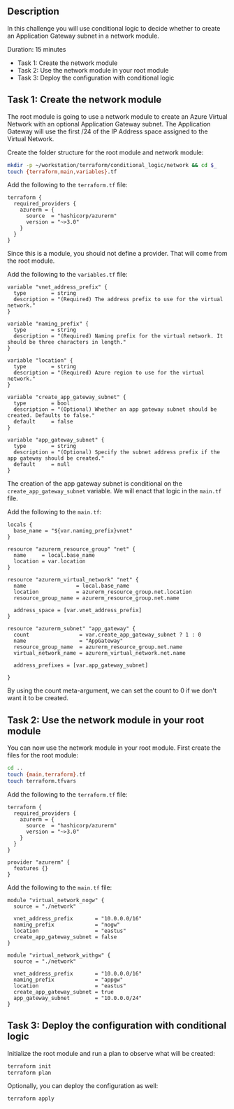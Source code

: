 ## Description

In this challenge you will use conditional logic to decide whether to create an Application Gateway subnet in a network module.

Duration: 15 minutes

- Task 1: Create the network module
- Task 2: Use the network module in your root module
- Task 3: Deploy the configuration with conditional logic

## Task 1: Create the network module

The root module is going to use a network module to create an Azure Virtual Network with an optional Application Gateway subnet. The Application Gateway will use the first /24 of the IP Address space assigned to the Virtual Network.

Create the folder structure for the root module and network module:

```bash
mkdir -p ~/workstation/terraform/conditional_logic/network && cd $_
touch {terraform,main,variables}.tf
```

Add the following to the `terraform.tf` file:

```hcl
terraform {
  required_providers {
    azurerm = {
      source  = "hashicorp/azurerm"
      version = "~>3.0"
    }
  }
}
```

Since this is a module, you should not define a provider. That will come from the root module.

Add the following to the `variables.tf` file:

```hcl
variable "vnet_address_prefix" {
  type        = string
  description = "(Required) The address prefix to use for the virtual network."
}

variable "naming_prefix" {
  type        = string
  description = "(Required) Naming prefix for the virtual network. It should be three characters in length."
}

variable "location" {
  type        = string
  description = "(Required) Azure region to use for the virtual network."
}

variable "create_app_gateway_subnet" {
  type        = bool
  description = "(Optional) Whether an app gateway subnet should be created. Defaults to false."
  default     = false
}

variable "app_gateway_subnet" {
  type        = string
  description = "(Optional) Specify the subnet address prefix if the app gateway should be created."
  default     = null
}
```

The creation of the app gateway subnet is conditional on the `create_app_gateway_subnet` variable. We will enact that logic in the `main.tf` file.

Add the following to the `main.tf`:

```hcl
locals {
  base_name = "${var.naming_prefix}vnet"
}

resource "azurerm_resource_group" "net" {
  name     = local.base_name
  location = var.location
}

resource "azurerm_virtual_network" "net" {
  name                = local.base_name
  location            = azurerm_resource_group.net.location
  resource_group_name = azurerm_resource_group.net.name

  address_space = [var.vnet_address_prefix]
}

resource "azurerm_subnet" "app_gateway" {
  count                = var.create_app_gateway_subnet ? 1 : 0
  name                 = "AppGateway"
  resource_group_name  = azurerm_resource_group.net.name
  virtual_network_name = azurerm_virtual_network.net.name

  address_prefixes = [var.app_gateway_subnet]

}
```

By using the count meta-argument, we can set the count to 0 if we don't want it to be created.

## Task 2: Use the network module in your root module

You can now use the network module in your root module. First create the files for the root module:

```bash
cd ..
touch {main,terraform}.tf
touch terraform.tfvars
```

Add the following to the `terraform.tf` file:

```hcl
terraform {
  required_providers {
    azurerm = {
      source  = "hashicorp/azurerm"
      version = "~>3.0"
    }
  }
}

provider "azurerm" {
  features {}
}
```

Add the following to the `main.tf` file:

```hcl
module "virtual_network_nogw" {
  source = "./network"

  vnet_address_prefix       = "10.0.0.0/16"
  naming_prefix             = "nogw"
  location                  = "eastus"
  create_app_gateway_subnet = false
}

module "virtual_network_withgw" {
  source = "./network"

  vnet_address_prefix       = "10.0.0.0/16"
  naming_prefix             = "appgw"
  location                  = "eastus"
  create_app_gateway_subnet = true
  app_gateway_subnet        = "10.0.0.0/24"
}
```

## Task 3: Deploy the configuration with conditional logic

Initialize the root module and run a plan to observe what will be created:

```bash
terraform init
terraform plan
```

Optionally, you can deploy the configuration as well:

```bash
terraform apply
```
